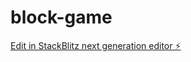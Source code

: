# block-game

[Edit in StackBlitz next generation editor ⚡️](https://stackblitz.com/~/github.com/anthhub/block-game)
